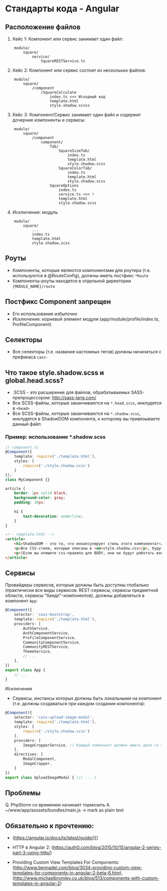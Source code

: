 Стандарты кода - Angular
========================

Расположение файлов
-------------------

1. Кейс 1: Компонент или сервис занимает один файл:

```
    module/
        square/
            service/
                SquareRESTService.ts
```

2. Кейс 2: Компонент или сервис состоит из нескольких файлов:

```
    module/
        square/
            /component
                /SquareCalculate
                    index.ts <<< Исходный код
                    template.html
                    style.shadow.scsss
```

3. Кейс 3: Компонент/Сервис занимает один файл и содержит дочерние компоненты и сервисы:

```
    module/
        square/
            /component
                component/
                    Tab/
                        SquareSizeTab/
                            index.ts
                            template.html
                            style.shadow.scss
                        SquareColorTab/
                            index.ts
                            template.html
                            style.shadow.scss
                    SquareOptions
                        index.ts
                        service.ts <<< !
                        template.html
                        style.shadow.scss
```

4. Исключение: модуль

```
    module/
        square/
            ...
            index.ts
            template.html
            style.shadow.scss
```

Роуты
-----

- Компоненты, которые являются компонентами для роутера (т.е. используются в @RouteConfig), должны иметь постфикс `*Route`
- Компоненты-роуты находятся в отдельной директории `{MODULE_NAME}/route`


Постфикс Component запрещен
---------------------------
- Его использование избыточно
- Исключение: корневой элемент модуля (app/module/profile/index.ts, ProfileComponent)

Селекторы
---------

- Все селекторы (т.е. название кастомных тегов) должны начинаться с префикаса `cass-`

Что такое style.shadow.scss и global.head.scss?
-----------------------------------------------

- .SCSS - это расширение для файлов, обрабатываемых SASS-препроцессором: http://sass-lang.com/
- Все SCSS-файлы, которые заканчиваются на `*.head.scss`, инклудятся в `<head>`
- Все SCSS-файлы, которые заканчиваются на `*.shadow.scss`, инклудятся в ShadowDOM компонента, к которому вы привязываете данный файл:

### Пример: использование *.shadow.scss

```typescript
// component.ts
@Component({
    template: require('./template.html'),
    styles: [
        require('./style.shadow.scss')
    ]
});
class MyComponent {}
```

```scss
article {
    border: 1px solid black;
    background-color: gray;
    padding: 10px;
    
    h1 {
        text-decoration: underline;
    }
}
```

```html
<!-- template.html -->
<article>
    <h1>ShadowDOM - это то, что инкапсулирует стиль этого компонента!</h1>
    <p>Все CSS-стили, которые описаны в <em>style.shadow.css</p>, будут влиять только на элементы, которые относятся к этому элементу, и не имееют никакого влияния на какие-либо еще.</p>
    <p>(Если вы опишите css-правила для BODY, они не будут работать вообще.)</p>
</article>
```

Сервисы
-------

Провайдеры сервисов, которые должны быть доступны глобально (практически все виды сервисов: REST-сервисы, сервисы предметной области,
 сервисы "бандл"-компонентов), должны добавляться в компонент `App`:

```typescript
@Component({
    selector: 'cass-bootstrap',
    template: require('./template.html'),
    providers: [
        AuthService,
        AuthComponentService,
        ProfileComponentService,
        CommunityComponentService,
        CommunityRESTService,
        ThemeService,
        // ...
    ],
})
export class App {
    // ...
}
```

*Исключения*

- Сервисы, инстансы которых должны быть *локальными* на компонент (т.е. должны создаваться при каждом создании компонента):

```typescript
@Component({
    selector: 'cass-upload-image-modal',
    template: require('./template.html'),
    styles: [
        require('./style.shadow.scss')
    ],
    providers: [
        ImageCropperService, // Каждый компонент должен иметь дело со своим личным инстансом этого сервиса
    ],
    directives: [
        ModalComponent,
        ImageCropper,
    ]
})
export class UploadImageModal { /// ... }
```

Проблемы
--------

Q. PhpStorm со временем начинает тормозить
A. ~/www/app/asssets/bundles/main.js -> mark as plain text

Обязательно к прочтению:
------------------------

- (https://angular.io/docs/ts/latest/guide/)[]

- HTTP в Angular 2: (https://auth0.com/blog/2015/10/15/angular-2-series-part-3-using-http/)

- Providing Custom View Templates For Components: (http://www.bennadel.com/blog/3034-providing-custom-view-templates-for-components-in-angular-2-beta-6.htm), (http://www.michaelbromley.co.uk/blog/513/components-with-custom-templates-in-angular-2)